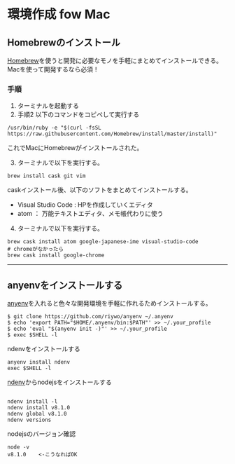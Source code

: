 # 環境作成 fow Mac

## Homebrewのインストール
[Homebrew](https://brew.sh/index_ja.html)を使うと開発に必要なモノを手軽にまとめてインストールできる。 
Macを使って開発するなら必須！  

### 手順
1. ターミナルを起動する
2. 手順2 以下のコマンドをコピペして実行する
```
/usr/bin/ruby -e "$(curl -fsSL https://raw.githubusercontent.com/Homebrew/install/master/install)"
```
これでMacにHomebrewがインストールされた。

3. ターミナルで以下を実行する。

```
brew install cask git vim
```

caskインストール後、以下のソフトをまとめてインストールする。

- Visual Studio Code : HPを作成していくエディタ
- atom ： 万能テキストエディタ、メモ帳代わりに使う

4. ターミナルで以下を実行する。

```
brew cask install atom google-japanese-ime visual-studio-code
# chromeがなかったら
brew cask install google-chrome
```

---

## anyenvをインストールする
[anyenv](https://github.com/riywo/anyenv)を入れると色々な開発環境を手軽に作れるためインストールする。

```
$ git clone https://github.com/riywo/anyenv ~/.anyenv
$ echo 'export PATH="$HOME/.anyenv/bin:$PATH"' >> ~/.your_profile
$ echo 'eval "$(anyenv init -)"' >> ~/.your_profile
$ exec $SHELL -l
```

ndenvをインストールする

```
anyenv install ndenv
exec $SHELL -l
```

[ndenv](https://github.com/riywo/ndenv)からnodejsをインストールする

```

ndenv install -l
ndenv install v8.1.0
ndenv global v8.1.0
ndenv versions
```

nodejsのバージョン確認
```
node -v
v8.1.0    <-こうなればOK
```